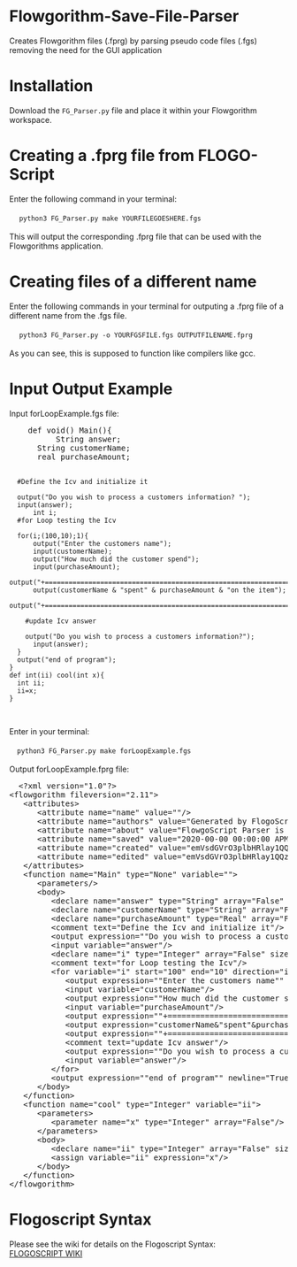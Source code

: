 # Flowgorithm-Save-File-Parser
Creates Flowgorithm files (.fprg) by parsing pseudo code files (.fgs) removing the need for the GUI application


<h1>Installation</h1>
<body>
  <p>Download the <code>FG_Parser.py</code> file and place it within your Flowgorithm workspace. <br/>
  </p>
</body>
<h1>Creating a .fprg file from FLOGO-Script</h1>
<body>
  <p>Enter the following command in your terminal:<br/><br/>
     &emsp; <code>python3 FG_Parser.py make YOURFILEGOESHERE.fgs</code><br/><br/>
     This will output the corresponding .fprg file that can be used with the Flowgorithms application.<br/>
  </p>
 </body>
 <h1>Creating files of a different name</h1>
 <body>
  <p>Enter the following commands in your terminal for outputing a .fprg file of a different name from the .fgs file.<br/><br/>
     &emsp; <code>python3 FG_Parser.py -o YOURFGSFILE.fgs OUTPUTFILENAME.fprg</code><br/><br/>
     As you can see, this is supposed to function like compilers like gcc.
  </p>
 </body>
<h1>Input Output Example</h1>
<body>
  <p>Input forLoopExample.fgs file:</p>
<pre>
    def void() Main(){
          String answer;
	  String customerName;
	  real purchaseAmount;	

	  #Define the Icv and initialize it

	  output("Do you wish to process a customers information? ");
	  input(answer);
          int i;
	  #for Loop testing the Icv
    
	  for(i;(100,10);1){
		  output("Enter the customers name");
		  input(customerName);
		  output("How much did the customer spend");
		  input(purchaseAmount);
		  output("+===================================================================+");
		  output(customerName & "spent" & purchaseAmount & "on the item");
		  output("+===================================================================+");
  
	  	#update Icv answer

	   	output("Do you wish to process a customers information?");
		  input(answer);	
	  }
	  output("end of program");
    }
    def int(ii) cool(int x){
      int ii;
      ii=x;
    }
</pre>
<p>Enter in your terminal: <br/><br/>
  &emsp;<code>python3 FG_Parser.py make forLoopExample.fgs</code><br/><br/>
  Output forLoopExample.fprg file:
</p>
<pre>
  &lt;?xml version="1.0"?&gt;
&lt;flowgorithm fileversion="2.11"&gt;
   &lt;attributes&gt;
      &lt;attribute name="name" value=""/&gt;
      &lt;attribute name="authors" value="Generated by FlogoScript Parser"/&gt;
      &lt;attribute name="about" value="FlowgoScript Parser is made by JustBobinAround, Check it out on github: https://github.com/JustBobinAround/Flowgorithm-Save-File-Parser"/&gt;
      &lt;attribute name="saved" value="2020-00-00 00:00:00 APM"/&gt;
      &lt;attribute name="created" value="emVsdGVrO3plbHRlay1QQzsyMDIwLTA5LTA5OzA5OjUwOjMwIFBNOzI3ODU="/&gt;
      &lt;attribute name="edited" value="emVsdGVrO3plbHRlay1QQzsyMDIwLTA5LTA5OzEwOjEyOjI2IFBNOzM7Mjg5MA=="/&gt;
   &lt;/attributes&gt;
   &lt;function name="Main" type="None" variable=""&gt;
      &lt;parameters/&gt;
      &lt;body&gt;
         &lt;declare name="answer" type="String" array="False" size=""/&gt;
         &lt;declare name="customerName" type="String" array="False" size=""/&gt;
         &lt;declare name="purchaseAmount" type="Real" array="False" size=""/&gt;
         &lt;comment text="Define the Icv and initialize it"/&gt;
         &lt;output expression="&quot;Do you wish to process a customers information? &quot;" newline="True"/&gt;
         &lt;input variable="answer"/&gt;
         &lt;declare name="i" type="Integer" array="False" size=""/&gt;
         &lt;comment text="for Loop testing the Icv"/&gt;
         &lt;for variable="i" start="100" end="10" direction="inc" step="1"&gt;
            &lt;output expression="&quot;Enter the customers name&quot;" newline="True"/&gt;
            &lt;input variable="customerName"/&gt;
            &lt;output expression="&quot;How much did the customer spend&quot;" newline="True"/&gt;
            &lt;input variable="purchaseAmount"/&gt;
            &lt;output expression="&quot;+===================================================================+&quot;" newline="True"/&gt;
            &lt;output expression="customerName&amp;&quot;spent&quot;&amp;purchaseAmount&amp;&quot;on the item&quot;" newline="True"/&gt;
            &lt;output expression="&quot;+===================================================================+&quot;" newline="True"/&gt;
            &lt;comment text="update Icv answer"/&gt;
            &lt;output expression="&quot;Do you wish to process a customers information?&quot;" newline="True"/&gt;
            &lt;input variable="answer"/&gt;
         &lt;/for&gt;
         &lt;output expression="&quot;end of program&quot;" newline="True"/&gt;
      &lt;/body&gt;
   &lt;/function&gt;
   &lt;function name="cool" type="Integer" variable="ii"&gt;
      &lt;parameters&gt;
         &lt;parameter name="x" type="Integer" array="False"/&gt;
      &lt;/parameters&gt;
      &lt;body&gt;
         &lt;declare name="ii" type="Integer" array="False" size=""/&gt;
         &lt;assign variable="ii" expression="x"/&gt;
      &lt;/body&gt;
   &lt;/function&gt;
&lt;/flowgorithm&gt;
</pre>

<h1>Flogoscript Syntax</h1>
<body>
 <p>Please see the wiki for details on the Flogoscript Syntax:<br/>
  <a href="https://github.com/JustBobinAround/Flowgorithm-Save-File-Parser/wiki">FLOGOSCRIPT WIKI</a></p> 
 </body>
</body>
